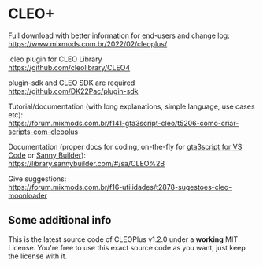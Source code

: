 # CLEO+
Full download with better information for end-users and change log:  
https://www.mixmods.com.br/2022/02/cleoplus/

.cleo plugin for CLEO Library  
https://github.com/cleolibrary/CLEO4  

plugin-sdk and CLEO SDK are required  
https://github.com/DK22Pac/plugin-sdk

Tutorial/documentation (with long explanations, simple language, use cases etc):  
https://forum.mixmods.com.br/f141-gta3script-cleo/t5206-como-criar-scripts-com-cleoplus

Documentation (proper docs for coding, on-the-fly for [gta3script for VS Code](https://forum.mixmods.com.br/f141-gta3script-cleo/t26-indice-de-tutoriais-cleo-script-gta3script) or [Sanny Builder](https://sannybuilder.com/)):  
https://library.sannybuilder.com/#/sa/CLEO%2B

Give suggestions:  
https://forum.mixmods.com.br/f16-utilidades/t2878-sugestoes-cleo-moonloader

## Some additional info
This is the latest source code of CLEOPlus v1.2.0 under a **working** MIT License. You're free to use this exact source code as you want, just keep the license with it.

